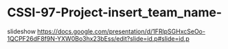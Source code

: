 # CSSI-97-Project-insert_team_name-

slideshow
https://docs.google.com/presentation/d/1FRlpSGHxcSeOo-1QCPF26dF8f9N-YXW0Bo3hx23bEss/edit?slide=id.p#slide=id.p 
